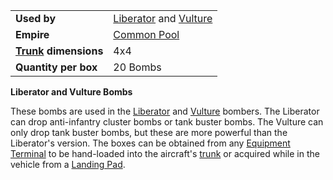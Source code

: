 |                                                 |                                                                             |
| ----------------------------------------------- | --------------------------------------------------------------------------- |
| **Used by**                                     | [Liberator](../vehicles/Liberator.md) and [Vulture](../vehicles/Vulture.md) |
| **Empire**                                      | [Common Pool](../terminology/Common_Pool.md)                                |
| **[Trunk](../terminology/Trunk.md) dimensions** | 4x4                                                                         |
| **Quantity per box**                            | 20 Bombs                                                                    |

**Liberator and Vulture Bombs**

These bombs are used in the [Liberator](../vehicles/Liberator.md) and
[Vulture](../vehicles/Vulture.md) bombers. The Liberator can drop anti-infantry
cluster bombs or tank buster bombs. The Vulture can only drop tank buster bombs,
but these are more powerful than the Liberator's version. The boxes can be
obtained from any [Equipment Terminal](../items/Equipment_Terminal.md) to be
hand-loaded into the aircraft's [trunk](../terminology/Trunk.md) or acquired
while in the vehicle from a [Landing Pad](../items/Landing_Pad.md).
